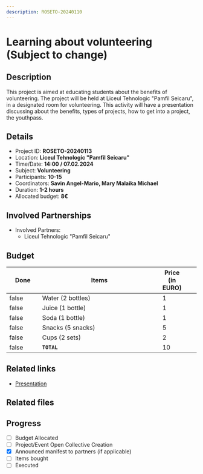 ```yaml
---
description: ROSETO-20240110
---
```


# Learning about volunteering (Subject to change)

## Description

This project is aimed at educating students about the benefits of volunteering. The project will be held at Liceul Tehnologic "Pamfil Seicaru", in a designated room for volunteering. This activity will have a presentation discussing about the benefits, types of projects, how to get into a project, the youthpass.

## Details

* Project ID: **ROSETO-20240113**
* Location: **Liceul Tehnologic "Pamfil Seicaru"**
* Time/Date: **14:00 / 07.02.2024**
* Subject: **Volunteering**
* Participants: **10-15**
* Coordinators: **Savin Angel-Mario, Mary Malaika Michael**
* Duration: **1-2 hours**
* Allocated budget: **8€**

## Involved Partnerships

* Involved Partners:
  * Liceul Tehnologic "Pamfil Seicaru"

## Budget

<table><thead><tr><th width="95" data-type="checkbox">Done</th><th width="494">Items</th><th data-type="number">Price (in EURO)</th><th data-hidden></th><th data-hidden></th></tr></thead><tbody><tr><td>false</td><td>Water (2 bottles)</td><td>1</td><td></td><td></td></tr><tr><td>false</td><td>Juice (1 bottle)</td><td>1</td><td></td><td></td></tr><tr><td>false</td><td>Soda (1 bottle)</td><td>1</td><td></td><td></td></tr><tr><td>false</td><td>Snacks (5 snacks)</td><td>5</td><td></td><td></td></tr><tr><td>false</td><td>Cups (2 sets)</td><td>2</td><td></td><td></td></tr><tr><td>false</td><td><strong><code>TOTAL</code></strong></td><td>10</td><td></td><td></td></tr></tbody></table>

## Related links

* [Presentation](https://1drv.ms/p/s!AoL1BgJ500IGkxwNHDoXkbjiESyL?e=ul9owS)

## Related files



## Progress

* [ ] Budget Allocated
* [ ] Project/Event Open Collective Creation
* [x] Announced manifest to partners (if applicable)
* [ ] Items bought
* [ ] Executed
